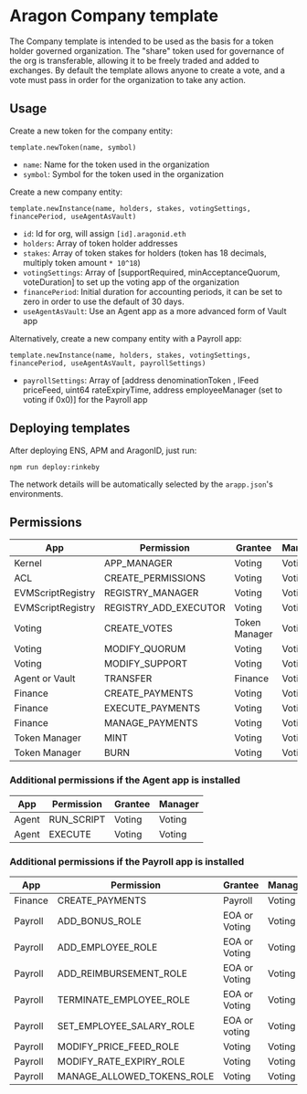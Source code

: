 # Aragon Company template

The Company template is intended to be used as the basis for a token holder governed organization. The "share" token used for governance of the org is transferable, allowing it to be freely traded and added to exchanges. By default the template allows anyone to create a vote, and a vote must pass in order for the organization to take any action.

## Usage

Create a new token for the company entity:

```
template.newToken(name, symbol)
```

- `name`: Name for the token used in the organization
- `symbol`: Symbol for the token used in the organization

Create a new company entity:

```
template.newInstance(name, holders, stakes, votingSettings, financePeriod, useAgentAsVault)
```

- `id`: Id for org, will assign `[id].aragonid.eth`
- `holders`: Array of token holder addresses
- `stakes`: Array of token stakes for holders (token has 18 decimals, multiply token amount `* 10^18`)
- `votingSettings`: Array of [supportRequired, minAcceptanceQuorum, voteDuration] to set up the voting app of the organization
- `financePeriod`: Initial duration for accounting periods, it can be set to zero in order to use the default of 30 days.
- `useAgentAsVault`: Use an Agent app as a more advanced form of Vault app

Alternatively, create a new company entity with a Payroll app:

```
template.newInstance(name, holders, stakes, votingSettings, financePeriod, useAgentAsVault, payrollSettings)
```

- `payrollSettings`: Array of [address denominationToken , IFeed priceFeed, uint64 rateExpiryTime, address employeeManager (set to voting if 0x0)] for the Payroll app

## Deploying templates

After deploying ENS, APM and AragonID, just run:

```
npm run deploy:rinkeby
```

The network details will be automatically selected by the `arapp.json`'s environments.

## Permissions

| App               | Permission            | Grantee       | Manager |
|-------------------|-----------------------|---------------|---------|
| Kernel            | APP_MANAGER           | Voting        | Voting  |
| ACL               | CREATE_PERMISSIONS    | Voting        | Voting  |
| EVMScriptRegistry | REGISTRY_MANAGER      | Voting        | Voting  |
| EVMScriptRegistry | REGISTRY_ADD_EXECUTOR | Voting        | Voting  |
| Voting            | CREATE_VOTES          | Token Manager | Voting  |
| Voting            | MODIFY_QUORUM         | Voting        | Voting  |
| Voting            | MODIFY_SUPPORT        | Voting        | Voting  |
| Agent or Vault    | TRANSFER              | Finance       | Voting  |
| Finance           | CREATE_PAYMENTS       | Voting        | Voting  |
| Finance           | EXECUTE_PAYMENTS      | Voting        | Voting  |
| Finance           | MANAGE_PAYMENTS       | Voting        | Voting  |
| Token Manager     | MINT                  | Voting        | Voting  |
| Token Manager     | BURN                  | Voting        | Voting  |

### Additional permissions if the Agent app is installed

| App               | Permission            | Grantee       | Manager |
|-------------------|-----------------------|---------------|---------|
| Agent             | RUN_SCRIPT            | Voting        | Voting  |
| Agent             | EXECUTE               | Voting        | Voting  |

### Additional permissions if the Payroll app is installed

| App                 | Permission                 | Grantee             | Manager       |
|---------------------|----------------------------|---------------------|---------------|
| Finance             | CREATE_PAYMENTS            | Payroll             | Voting        |
| Payroll             | ADD_BONUS_ROLE             | EOA or Voting       | Voting        |
| Payroll             | ADD_EMPLOYEE_ROLE          | EOA or Voting       | Voting        |
| Payroll             | ADD_REIMBURSEMENT_ROLE     | EOA or Voting       | Voting        |
| Payroll             | TERMINATE_EMPLOYEE_ROLE    | EOA or Voting       | Voting        |
| Payroll             | SET_EMPLOYEE_SALARY_ROLE   | EOA or voting       | Voting        |
| Payroll             | MODIFY_PRICE_FEED_ROLE     | Voting              | Voting        |
| Payroll             | MODIFY_RATE_EXPIRY_ROLE    | Voting              | Voting        |
| Payroll             | MANAGE_ALLOWED_TOKENS_ROLE | Voting              | Voting        |